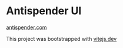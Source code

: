 # Antispender UI

[antispender.com](https://antispender.com)

This project was bootstrapped with [vitejs.dev](https://vitejs.dev)

